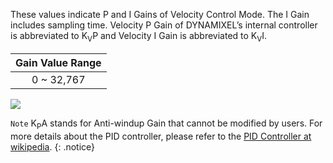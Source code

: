 These values indicate P and I Gains of Velocity Control Mode. The I Gain includes sampling time. Velocity P Gain of DYNAMIXEL’s internal controller is abbreviated to K<sub>V</sub>P and Velocity I Gain is abbreviated to K<sub>V</sub>I.

|Gain Value Range|
| :---: |
|0 ~ 32,767|

![](/emanual/assets/images/dxl/pro/pro_velocity_controller.png)

`Note` K<sub>P</sub>A stands for Anti-windup Gain that cannot be modified by users. For more details about the PID controller, please refer to the [PID Controller at wikipedia](http://en.wikipedia.org/wiki/PID_controller).
{: .notice}
